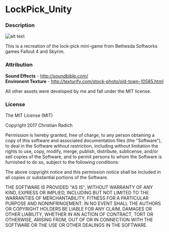 # LockPick_Unity
### Description
![alt text](https://raw.githubusercontent.com/yoyohobo665/LockPick_Unity/master/Media/ScreenShot.png)

This is a recreation of the lock-pick mini-game from Bethesda Softworks games Fallout 4 and Skyrim.

### Attribution
**Sound Effects** - http://soundbible.com/  
**Environent Texture** - http://texturify.com/stock-photo/old-town-10585.html

All other assets were developed by me and fall under the MIT license.

### License
The MIT License (MIT)

Copyright 2017 Christian Radich

Permission is hereby granted, free of charge, to any person obtaining a copy of this software and associated documentation files (the "Software"), to deal in the Software without restriction, including without limitation the rights to use, copy, modify, merge, publish, distribute, sublicense, and/or sell copies of the Software, and to permit persons to whom the Software is furnished to do so, subject to the following conditions:

The above copyright notice and this permission notice shall be included in all copies or substantial portions of the Software.

THE SOFTWARE IS PROVIDED "AS IS", WITHOUT WARRANTY OF ANY KIND, EXPRESS OR IMPLIED, INCLUDING BUT NOT LIMITED TO THE WARRANTIES OF MERCHANTABILITY, FITNESS FOR A PARTICULAR PURPOSE AND NONINFRINGEMENT. IN NO EVENT SHALL THE AUTHORS OR COPYRIGHT HOLDERS BE LIABLE FOR ANY CLAIM, DAMAGES OR OTHER LIABILITY, WHETHER IN AN ACTION OF CONTRACT, TORT OR OTHERWISE, ARISING FROM, OUT OF OR IN CONNECTION WITH THE SOFTWARE OR THE USE OR OTHER DEALINGS IN THE SOFTWARE.